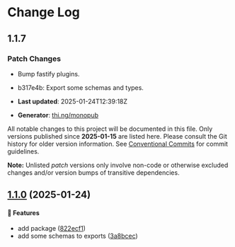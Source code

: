 # Change Log

## 1.1.7

### Patch Changes

- Bump fastify plugins.
- b317e4b: Export some schemas and types.

- **Last updated**: 2025-01-24T12:39:18Z
- **Generator**: [thi.ng/monopub](https://thi.ng/monopub)

All notable changes to this project will be documented in this file.
Only versions published since **2025-01-15** are listed here.
Please consult the Git history for older version information.
See [Conventional Commits](https://conventionalcommits.org/) for commit guidelines.

**Note:** Unlisted _patch_ versions only involve non-code or otherwise excluded changes
and/or version bumps of transitive dependencies.

## [1.1.0](https://github.com/jackdbd/rapido/tree/@jackdbd/fastify-userinfo-endpoint@1.1.0) (2025-01-24)

#### 🚀 Features

- add package ([822ecf1](https://github.com/jackdbd/rapido/commit/822ecf1))
- add some schemas to exports ([3a8bcec](https://github.com/jackdbd/rapido/commit/3a8bcec))
